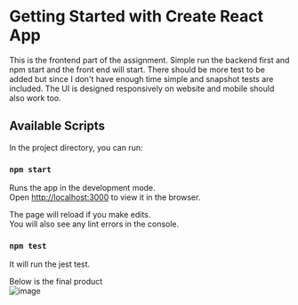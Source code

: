# Getting Started with Create React App

This is the frontend part of the assignment. Simple run the backend first and npm start and the front end will start.
There should be more test to be added but since I don't have enough time simple and snapshot tests are included.
The UI is designed responsively on website and mobile should also work too.

## Available Scripts

In the project directory, you can run:

### `npm start`

Runs the app in the development mode.\
Open [http://localhost:3000](http://localhost:3000) to view it in the browser.

The page will reload if you make edits.\
You will also see any lint errors in the console.

### `npm test`

It will run the jest test.

Below is the final product\
![image](https://user-images.githubusercontent.com/64857328/227728186-f59b9197-5063-441d-b5ef-0930461ba8bb.png)

